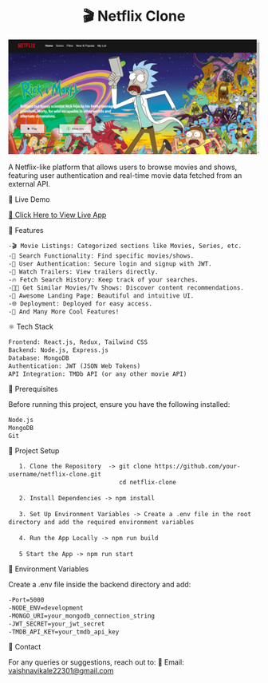 
<h1 align="center">🎬 Netflix Clone</h1>

![Demo App](/frontend/public/readme1.png)

A Netflix-like platform that allows users to browse movies and shows, featuring user authentication and real-time movie data fetched from an external API.

🔗 Live Demo

[🚀 Click Here to View Live App](https://netflix-clone-kbfw.onrender.com/)

🚀 Features

    -🎬 Movie Listings: Categorized sections like Movies, Series, etc.
    -🔎 Search Functionality: Find specific movies/shows.
    -🔐 User Authentication: Secure login and signup with JWT.
    -🎥 Watch Trailers: View trailers directly.
    -🔥 Fetch Search History: Keep track of your searches.
    -🐱‍👤 Get Similar Movies/Tv Shows: Discover content recommendations.
    -💙 Awesome Landing Page: Beautiful and intuitive UI.
    -🌐 Deployment: Deployed for easy access.
    -🚀 And Many More Cool Features!

⚛️ Tech Stack

    Frontend: React.js, Redux, Tailwind CSS
    Backend: Node.js, Express.js
    Database: MongoDB
    Authentication: JWT (JSON Web Tokens)
    API Integration: TMDb API (or any other movie API)

📜 Prerequisites

Before running this project, ensure you have the following installed:

    Node.js
    MongoDB
    Git

📌 Project Setup
    
       1. Clone the Repository  -> git clone https://github.com/your-username/netflix-clone.git
                                   cd netflix-clone

       2. Install Dependencies -> npm install

       3. Set Up Environment Variables -> Create a .env file in the root directory and add the required environment variables

       4. Run the App Locally -> npm run build

       5 Start the App -> npm run start


🔑 Environment Variables

Create a .env file inside the backend directory and add:

    -Port=5000
    -NODE_ENV=development
    -MONGO_URI=your_mongodb_connection_string
    -JWT_SECRET=your_jwt_secret
    -TMDB_API_KEY=your_tmdb_api_key


🔗 Contact

For any queries or suggestions, reach out to:
    📧 Email: vaishnavikale22301@gmail.com



















